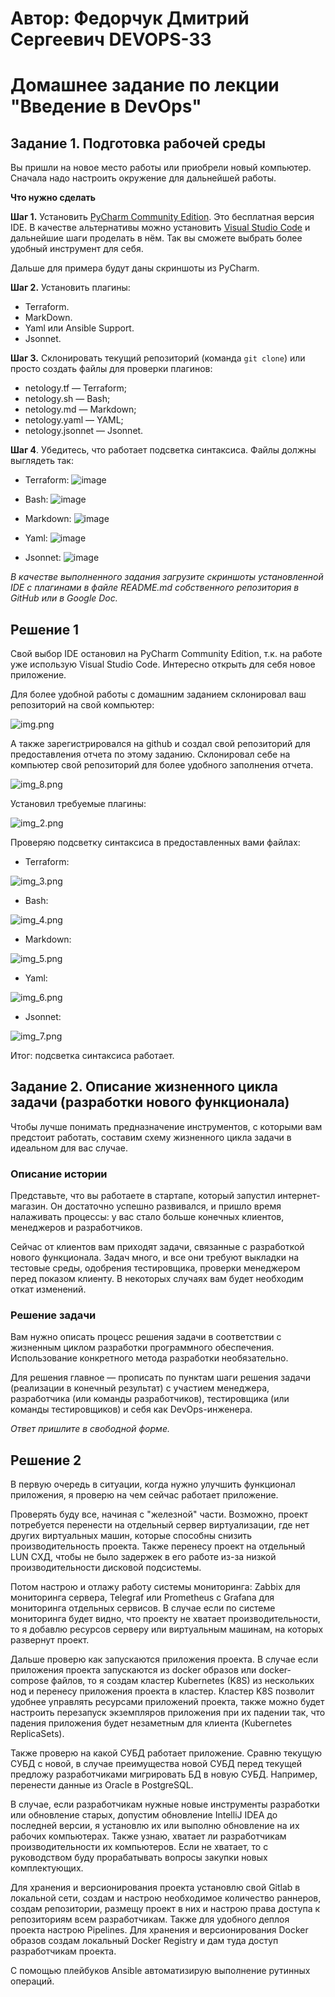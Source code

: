 # Автор: Федорчук Дмитрий Сергеевич DEVOPS-33

# Домашнее задание по лекции "Введение в DevOps"


## Задание 1. Подготовка рабочей среды

Вы пришли на новое место работы или приобрели новый компьютер. Сначала надо настроить окружение для дальнейшей работы. 

**Что нужно сделать**

**Шаг 1.** Установить [PyCharm Community Edition](https://www.jetbrains.com/ru-ru/pycharm/download/). Это бесплатная версия IDE. В качестве альтернативы можно установить [Visual Studio Code](https://code.visualstudio.com/Download) и дальнейшие шаги проделать в нём. Так вы сможете выбрать более удобный инструмент для себя.

Дальше для примера будут даны скриншоты из PyCharm.

**Шаг 2.** Установить плагины:
* Terraform.
* MarkDown.
* Yaml или Ansible Support.
* Jsonnet.

**Шаг 3.** Склонировать текущий репозиторий (команда `git clone`) или просто создать файлы для проверки плагинов:

* netology.tf — Terraform;
* netology.sh — Bash;
* netology.md — Markdown;
* netology.yaml — YAML;
* netology.jsonnet — Jsonnet.

**Шаг 4**. Убедитесь, что работает подсветка синтаксиса. Файлы должны выглядеть так:

* Terraform: ![image](https://github.com/DemoniumBlack/fedorchukds-devops-33-1/assets/139940695/83d96888-e359-489e-acd2-e14e401e8c40)

* Bash: ![image](https://github.com/DemoniumBlack/fedorchukds-devops-33-1/assets/139940695/25e3490b-654f-46b6-92ad-2131ad0d421a)

* Markdown: ![image](https://github.com/DemoniumBlack/fedorchukds-devops-33-1/assets/139940695/6e186afb-7880-4f79-8c5a-b1562b5f6c41)

* Yaml: ![image](https://github.com/DemoniumBlack/fedorchukds-devops-33-1/assets/139940695/c376bdc7-3255-456d-84d3-6341a101880b)

* Jsonnet: ![image](https://github.com/DemoniumBlack/fedorchukds-devops-33-1/assets/139940695/48774dfe-3942-49fa-950a-f0ea0962561b)

*В качестве выполненного задания загрузите скриншоты установленной IDE с плагинами в файле README.md собственного репозитория в GitHub или в Google Doc.*


## Решение 1

Свой выбор IDE остановил на PyCharm Community Edition, т.к. на работе уже использую Visual Studio Code. Интересно открыть для себя новое приложение.

Для более удобной работы с домашним заданием склонировал ваш репозиторий на свой компьютер:

![img.png](IMG/img.png)

А также зарегистрировался на github и создал свой репозиторий для предоставления отчета по этому заданию.
Склонировал себе на компьютер свой репозиторий для более удобного заполнения отчета.

![img_8.png](IMG/img_8.png)


Установил требуемые плагины:

![img_2.png](IMG/img_2.png)


Проверяю подсветку синтаксиса в предоставленных вами файлах:
* Terraform:

![img_3.png](IMG/img_3.png)

* Bash:

![img_4.png](IMG/img_4.png)

* Markdown:

![img_5.png](IMG/img_5.png)

* Yaml:

![img_6.png](IMG/img_6.png)

* Jsonnet:

![img_7.png](IMG/img_7.png)

Итог: подсветка синтаксиса работает.


## Задание 2. Описание жизненного цикла задачи (разработки нового функционала)

Чтобы лучше понимать предназначение инструментов, с которыми вам предстоит работать, составим схему жизненного цикла задачи в идеальном для вас случае.

### Описание истории

Представьте, что вы работаете в стартапе, который запустил интернет-магазин. Он достаточно успешно развивался, и пришло время налаживать процессы: у вас стало больше конечных клиентов, менеджеров и разработчиков.

Сейчас от клиентов вам приходят задачи, связанные с разработкой нового функционала. Задач много, и все они требуют выкладки на тестовые среды, одобрения тестировщика, проверки менеджером перед показом клиенту. В некоторых случаях вам будет необходим откат изменений. 

### Решение задачи

Вам нужно описать процесс решения задачи в соответствии с жизненным циклом разработки программного обеспечения. Использование конкретного метода разработки необязательно. 

Для решения главное — прописать по пунктам шаги решения задачи (реализации в конечный результат) с участием менеджера, разработчика (или команды разработчиков), тестировщика (или команды тестировщиков) и себя как DevOps-инженера. 

*Ответ пришлите в свободной форме.*

## Решение 2

В первую очередь в ситуации, когда нужно улучшить функционал приложения, я проверю на чем сейчас работает приложение.

Проверять буду все, начиная с "железной" части. Возможно, проект потребуется перенести на отдельный сервер виртуализации, где нет других виртуальных машин, которые способны снизить производительность проекта. Также перенесу проект на отдельный LUN СХД, чтобы не было задержек в его работе из-за низкой производительности дисковой подсистемы.

Потом настрою и отлажу работу системы мониторинга: Zabbix для мониторинга сервера, Telegraf или Prometheus с Grafana для мониторинга отдельных сервисов.
В случае если по системе мониторинга будет видно, что проекту не хватает производительности, то я добавлю ресурсов серверу или виртуальным машинам, на которых развернут проект.

Дальше проверю как запускаются приложения проекта. В случае если приложения проекта запускаются из docker образов или docker-compose файлов, то я создам кластер Kubernetes (K8S) из нескольких нод и перенесу приложения проекта в кластер.
Кластер K8S позволит удобнее управлять ресурсами приложений проекта, также можно будет настроить перезапуск экземпляров приложения при их падении так, что падения приложения будет незаметным для клиента (Kubernetes ReplicaSets).

Также проверю на какой СУБД работает приложение. Сравню текущую СУБД с новой, в случае преимущества новой СУБД перед текущей предложу разработчиками мигрировать БД в новую СУБД. Например, перенести данные из Oracle в PostgreSQL.

В случае, если разработчикам нужные новые инструменты разработки или обновление старых, допустим обновление IntelliJ IDEA до последней версии, я установлю их или выполню обновление на их рабочих компьютерах.
Также узнаю, хватает ли разработчикам производительности их компьютеров. Если не хватает, то с руководством буду прорабатывать вопросы закупки новых комплектующих.

Для хранения и версионирования проекта установлю свой Gitlab в локальной сети, создам и настрою необходимое количество раннеров, создам репозитории, размещу проект в них и настрою права доступа к репозиториям всем разработчикам. Также для удобного деплоя проекта настрою Pipelines. Для хранения и версионирования Docker образов создам локальный Docker Registry и дам туда доступ разработчикам проекта.

С помощью плейбуков Ansible автоматизирую выполнение рутинных операций.